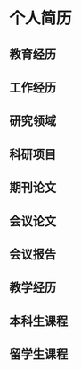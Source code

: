 <!-- layout: page
title: "cv"
permalink: /cv/
 -->

# 个人简历

## 教育经历

## 工作经历

## 研究领域

## 科研项目

## 期刊论文

## 会议论文

## 会议报告

## 教学经历

## 本科生课程

## 留学生课程
